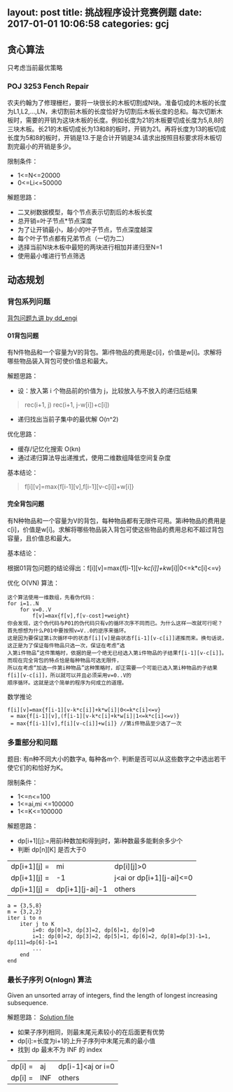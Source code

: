 layout: post
title: 挑战程序设计竞赛例题
date: 2017-01-01 10:06:58
categories: gcj
---
## 贪心算法

只考虑当前最优策略

### POJ 3253 Fench Repair

农夫约翰为了修理栅栏，要将一块很长的木板切割成N块。准备切成的木板的长度为L1,L2,…,LN，未切割前木板的长度恰好为切割后木板长度的总和。每次切断木板时，需要的开销为这块木板的长度。例如长度为21的木板要切成长度为5,8,8的三块木板。长21的木板切成长为13和8的板时，开销为21。再将长度为13的板切成长度为5和8的板时，开销是13.于是合计开销是34.请求出按照目标要求将木板切割完最小的开销是多少。

限制条件：
* 1<=N<=20000
* 0<=Li<=50000

解题思路：
* 二叉树数据模型，每个节点表示切割后的木板长度
* 总开销=叶子节点\*节点深度
* 为了让开销最小，越小的叶子节点，节点深度越深
* 每个叶子节点都有兄弟节点（一切为二）
* 选择当前N块木板中最短的两块进行相加并递归至N=1
* 使用最小堆进行节点筛选

## 动态规划
### 背包系列问题
[背包问题九讲 by dd_engi](http://love-oriented.com/pack/)

#### 01背包问题

有N件物品和一个容量为V的背包。第i件物品的费用是c[i]，价值是w[i]。求解将哪些物品装入背包可使价值总和最大。

解题思路：
* 设：放入第 i 个物品前的价值为 j，比较放入与不放入的递归后结果
> rec(i+1, j)
> rec(i+1, j-w[i])+c[i])
* 递归找出当前子集中的最优解 O(n^2)

优化思路：
* 缓存/记忆化搜索 O(kn)
* 通过递归算法导出递推式，使用二维数组降低空间复杂度

基本结论：
> f[i][v]=max{f[i-1][v],f[i-1][v-c[i]]+w[i]}

#### 完全背包问题
有N种物品和一个容量为V的背包，每种物品都有无限件可用。第i种物品的费用是c[i]，价值是w[i]。求解将哪些物品装入背包可使这些物品的费用总和不超过背包容量，且价值总和最大。

基本结论：

根据01背包问题的结论得出：f[i][v]=max{f[i-1][v-k*c[i]]+k*w[i]|0<=k*c[i]<=v}

优化 O(VN) 算法：
```
这个算法使用一维数组，先看伪代码：
for i=1..N
    for v=0..V
        f[v]=max{f[v],f[v-cost]+weight}
你会发现，这个伪代码与P01的伪代码只有v的循环次序不同而已。为什么这样一改就可行呢？首先想想为什么P01中要按照v=V..0的逆序来循环。
这是因为要保证第i次循环中的状态f[i][v]是由状态f[i-1][v-c[i]]递推而来。换句话说，这正是为了保证每件物品只选一次，保证在考虑“选
入第i件物品”这件策略时，依据的是一个绝无已经选入第i件物品的子结果f[i-1][v-c[i]]。而现在完全背包的特点恰是每种物品可选无限件，
所以在考虑“加选一件第i种物品”这种策略时，却正需要一个可能已选入第i种物品的子结果f[i][v-c[i]]，所以就可以并且必须采用v=0..V的
顺序循环。这就是这个简单的程序为何成立的道理。
```
数学推论
```
f[i][v]=max{f[i-1][v-k*c[i]]+k*w[i]|0<=k*c[i]<=v}
 = max{f[i-1][v],(f[i-1][v-k*c[i]+k*w[i]|1<=k*c[i]<=v)}
 = max{f[i-1][v],f[i][v-c[i]]+w[i]} //第i件物品至少选了一次
```

### 多重部分和问题
题目: 有n种不同大小的数字a, 每种各m个. 判断是否可以从这些数字之中选出若干使它们的和恰好为K。

限制条件：
* 1<=n<=100
* 1<=ai,mi <=100000
* 1<=K<=100000

解题思路：
* dp[i+1][j]:=用前i种数加和得到j时，第i种数最多能剩余多少个
* 判断 dp[n][K] 是否大于0

<table><tr><td>dp[i+1][j] =</td><td>mi</td><td>dp[i][j]>0</td><tr/><tr><td>dp[i+1][j] =</td><td>-1</td><td>j&lt;ai or dp[i+1][j-ai]&lt;=0</td></tr><tr><td>dp[i+1][j] =</td><td>dp[i+1][j-ai]-1</td><td>others</td></tr></table>

```
a = {3,5,8}
m = {3,2,2}
iter i to n
	iter j to K
		i=0: dp[0]=3, dp[3]=2, dp[6]=1, dp[9]=0
		i=1: dp[0]=2, dp[3]=2, dp[5]=1, dp[6]=2, dp[8]=dp[3]-1=1, dp[11]=dp[6]-1=1
        ...
    end
end
```

### 最长子序列 O(nlogn) 算法
Given an unsorted array of integers, find the length of longest increasing subsequence.

解题思路：
[Solution file](https://raw.githubusercontent.com/bjrara/bjrara.com/blog/source/files/LISSolution.java)
* 如果子序列相同，则最末尾元素较小的在后面更有优势
* dp[i]:=长度为i+1的上升子序列中末尾元素的最小值
* 找到 dp 最末不为 INF 的 index
<table><tr><td>dp[i] =</td><td>aj</td><td>dp[i-1]&lt;aj or i=0</td><tr/><tr><td>dp[i] =</td><td>INF</td><td>others</td><tr/><table>
